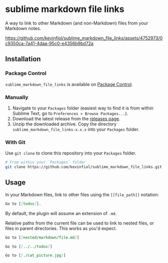# sublime markdown file links

A way to link to other Markdown (and non-Markdown) files from your Markdown notes.

https://github.com/kevinfiol/sublime_markdown_file_links/assets/4752973/0c9350ca-7a41-4daa-95c0-e4356b9bd72a

## Installation

### Package Control

`sublime_markdown_file_links` is available on [Package Control](https://packagecontrol.io/packages/sublime_markdown_file_links).

### Manually

1. Navigate to your `Packages` folder (easiest way to find it is from within Sublime Text, go to `Preferences > Browse Packages...`).
2. Download the latest release from the [releases page](https://github.com/kevinfiol/sublime_markdown_file_links/releases).
3. Unzip the downloaded archive. Copy the directory `sublime_markdown_file_links-x.x.x` into your `Packages` folder.

### With Git

Use `git clone` to clone this repository into your `Packages` folder.

```bash
# From within your `Packages` folder
git clone https://github.com/kevinfiol/sublime_markdown_file_links.git
```

## Usage

In your Markdown files, link to other files using the `[[file_path]]` notation:
```md
Go to [[todos]].
```
By default, the plugin will assume an extension of `.md`.

Relative paths from the current file can be used to link to nested files, or files in parent directories. This works as you'd expect.

```md
Go to [[nested/markdown/file.md]]

Go to [[../../todos]]

Go to [[./cat_picture.jpg]]
```